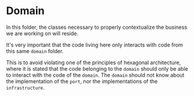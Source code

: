 # Domain

In this folder, the classes necessary to properly contextualize the business we are working on will reside.

It's very important that the code living here only interacts with code from this same `domain` folder.

This is to avoid violating one of the principles of hexagonal architecture, where it is stated that the code belonging to the `domain` should only be able to interact with the code of the `domain`. The `domain` should not know about the implementation of the `port`, nor the implementations of the `infrastructure`.
